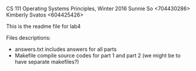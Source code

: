 CS 111 Operating Systems Principles, Winter 2016
Sunnie So <704430286>
Kimberly Svatos <604425426>

This is the readme file for lab4

Files descriptions:

* answers.txt 	includes answers for all parts
* Makefile 		compile source codes for part 1 and part 2 (we might be to have separate makefiles?)